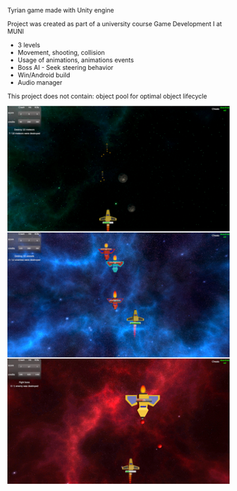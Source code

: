 Tyrian game made with Unity engine

Project was created as part of a university course Game Development I at MUNI

- 3 levels
- Movement, shooting, collision
- Usage of animations, animations events
- Boss AI - Seek steering behavior
- Win/Android build
- Audio manager

This project does not contain: object pool for optimal object lifecycle

![img1](https://github.com/alnovikoff/tyrian-unity/blob/main/showcase/1.png)
![img2](https://github.com/alnovikoff/tyrian-unity/blob/main/showcase/2.png)
![img3](https://github.com/alnovikoff/tyrian-unity/blob/main/showcase/3.png)

